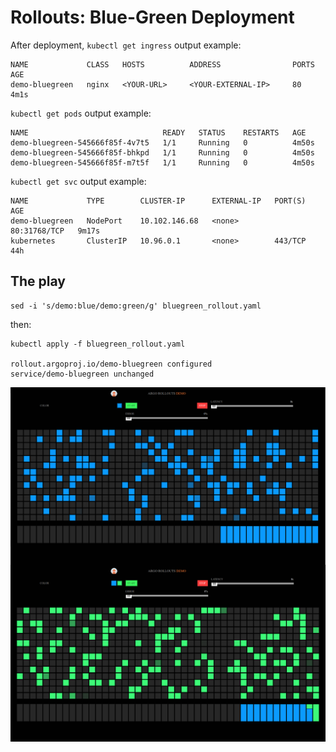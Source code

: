 # Rollouts: Blue-Green Deployment


After deployment, `kubectl get ingress` output example:
```
NAME             CLASS   HOSTS          ADDRESS                PORTS   AGE
demo-bluegreen   nginx   <YOUR-URL>     <YOUR-EXTERNAL-IP>     80      4m1s
```
`kubectl get pods` output example:
```
NAME                              READY   STATUS    RESTARTS   AGE
demo-bluegreen-545666f85f-4v7t5   1/1     Running   0          4m50s
demo-bluegreen-545666f85f-bhkpd   1/1     Running   0          4m50s
demo-bluegreen-545666f85f-m7t5f   1/1     Running   0          4m50s
```
`kubectl get svc` output example:
```
NAME             TYPE        CLUSTER-IP      EXTERNAL-IP   PORT(S)        AGE
demo-bluegreen   NodePort    10.102.146.68   <none>        80:31768/TCP   9m17s
kubernetes       ClusterIP   10.96.0.1       <none>        443/TCP        44h
```

## The play

```
sed -i 's/demo:blue/demo:green/g' bluegreen_rollout.yaml
```
then:
```
kubectl apply -f bluegreen_rollout.yaml

rollout.argoproj.io/demo-bluegreen configured
service/demo-bluegreen unchanged
```

[<img src="img/01.bg.png" alt="Blue-Green Deployment - Before Change" align="right" width="800"/>](img/01.bg.png)

[<img src="img/02.bg.png" alt="Blue-Green Deployment - After Change" align="right" width="800"/>](img/02.bg.png)